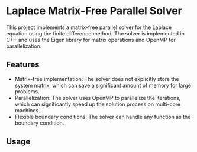# Laplace Matrix-Free Parallel Solver

This project implements a matrix-free parallel solver for the Laplace equation using the finite difference method. The solver is implemented in C++ and uses the Eigen library for matrix operations and OpenMP for parallelization.

## Features

- Matrix-free implementation: The solver does not explicitly store the system matrix, which can save a significant amount of memory for large problems.
- Parallelization: The solver uses OpenMP to parallelize the iterations, which can significantly speed up the solution process on multi-core machines.
- Flexible boundary conditions: The solver can handle any function as the boundary condition.

## Usage
